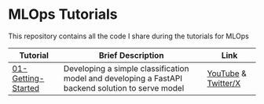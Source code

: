 # MLOps Tutorials

This repository contains all the code I share during the tutorials for MLOps

| Tutorial                                 | Brief Description                                                 | Link |
|------------------------------------------|-------------------------------------------------------------------|------|
 | [01-Getting-Started](01-Getting-Started) | Developing a simple classification model and developing a FastAPI backend solution to serve model | [YouTube](https://youtu.be/p_ROdObEtds) & [Twitter/X]() |
